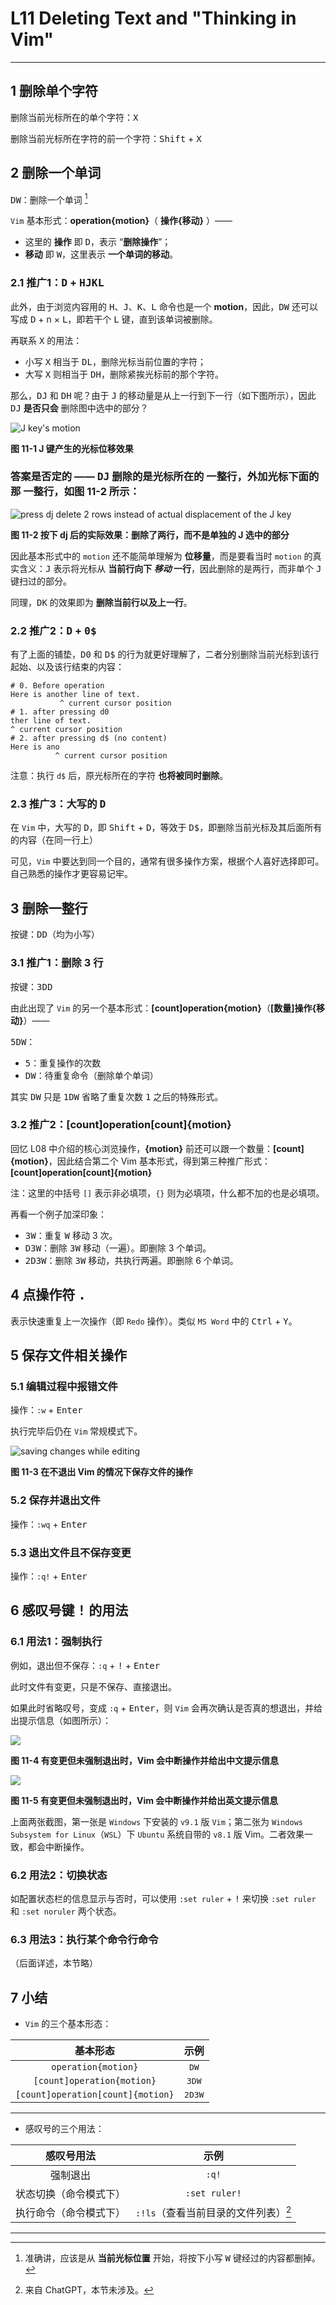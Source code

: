 # L11 Deleting Text and "Thinking in Vim"
---



## 1 删除单个字符

删除当前光标所在的单个字符：<kbd>X</kbd>

删除当前光标所在字符的前一个字符：<kbd>Shift</kbd> + <kbd>X</kbd>



## 2 删除一个单词

<kbd>DW</kbd>：删除一个单词 [^1]

`Vim` 基本形式：**operation{motion}**（ **操作{移动}** ）——

- 这里的 **操作** 即 <kbd>D</kbd>，表示 “**删除操作**”；
- **移动** 即 <kbd>W</kbd>，这里表示 **一个单词的移动**。



### 2.1  推广1：<kbd>D</kbd> + <kbd>H</kbd><kbd>J</kbd><kbd>K</kbd><kbd>L</kbd>

此外，由于浏览内容用的 <kbd>H</kbd>、<kbd>J</kbd>、<kbd>K</kbd>、<kbd>L</kbd> 命令也是一个 **motion**，因此，<kbd>DW</kbd> 还可以写成 <kbd>D</kbd> + n × <kbd>L</kbd>，即若干个 <kbd>L</kbd> 键，直到该单词被删除。

再联系 <kbd>X</kbd> 的用法：

- 小写 <kbd>X</kbd> 相当于 <kbd>DL</kbd>，删除光标当前位置的字符；
- 大写 <kbd>X</kbd> 则相当于 <kbd>DH</kbd>，删除紧挨光标前的那个字符。

那么，<kbd>DJ</kbd> 和 <kbd>DH</kbd> 呢？由于 <kbd>J</kbd> 的移动量是从上一行到下一行（如下图所示），因此 <kbd>DJ</kbd> **是否只会** 删除图中选中的部分？

![J key's motion](../assets/11-1.png)

**图 11-1 J 键产生的光标位移效果**

### **答案是否定的** —— <kbd>DJ</kbd> 删除的是光标所在的 **一整行**，外加光标下面的那 **一整行**，如图 11-2 所示：

![press dj delete 2 rows instead of actual displacement of the J key](../assets/11-2.png)

**图 11-2 按下 dj 后的实际效果：删除了两行，而不是单独的 J 选中的部分**

因此基本形式中的 `motion` 还不能简单理解为 **位移量**，而是要看当时 `motion` 的真实含义：<kbd>J</kbd> 表示将光标从 **当前行向下 *移动* 一行**，因此删除的是两行，而非单个 <kbd>J</kbd> 键扫过的部分。

同理，<kbd>DK</kbd> 的效果即为 **删除当前行以及上一行**。



### 2.2 推广2：<kbd>D</kbd> + <kbd>0</kbd><kbd>$</kbd>

有了上面的铺垫，<kbd>D0</kbd> 和 <kbd>D$</kbd> 的行为就更好理解了，二者分别删除当前光标到该行起始、以及该行结束的内容：

```shell
# 0. Before operation
Here is another line of text.
           ^ current cursor position
# 1. after pressing d0
ther line of text.
^ current cursor position
# 2. after pressing d$ (no content)
Here is ano
          ^ current cursor position
```

注意：执行 `d$` 后，原光标所在的字符 **也将被同时删除**。



### 2.3 推广3：大写的 <kbd>D</kbd>

在 `Vim` 中，大写的 <kbd>D</kbd>，即 <kbd>Shift</kbd> + <kbd>D</kbd>，等效于 <kbd>D$</kbd>，即删除当前光标及其后面所有的内容（在同一行上）



可见，`Vim` 中要达到同一个目的，通常有很多操作方案，根据个人喜好选择即可。自己熟悉的操作才更容易记牢。



## 3 删除一整行

按键：<kbd>D</kbd><kbd>D</kbd>（均为小写）



### 3.1 推广1：删除  3 行

按键：<kbd>3</kbd><kbd>D</kbd><kbd>D</kbd>

由此出现了 `Vim` 的另一个基本形式：**[count]operation{motion}**（**[数量]操作{移动}**）——

<kbd>5</kbd><kbd>D</kbd><kbd>W</kbd>：

- <kbd>5</kbd>：重复操作的次数
- <kbd>D</kbd><kbd>W</kbd>：待重复命令（删除单个单词）

其实 <kbd>D</kbd><kbd>W</kbd> 只是 <kbd>1</kbd><kbd>D</kbd><kbd>W</kbd> 省略了重复次数 <kbd>1</kbd> 之后的特殊形式。



### 3.2 推广2：[count]operation[count]{motion}

回忆 L08 中介绍的核心浏览操作，**{motion}** 前还可以跟一个数量：**[count]{motion}**，因此结合第二个 Vim 基本形式，得到第三种推广形式：**[count]operation[count]{motion}**

注：这里的中括号 `[]` 表示非必填项，`{}` 则为必填项，什么都不加的也是必填项。

再看一个例子加深印象：

- <kbd>3</kbd><kbd>W</kbd>：重复 <kbd>W</kbd> 移动 3 次。
- <kbd>D</kbd><kbd>3</kbd><kbd>W</kbd>：删除 <kbd>3W</kbd> 移动（一遍）。即删除 3 个单词。
- <kbd>2</kbd><kbd>D</kbd><kbd>3</kbd><kbd>W</kbd>：删除 <kbd>3W</kbd> 移动，共执行两遍。即删除 6 个单词。



## 4 点操作符 <kbd>.</kbd>

表示快速重复上一次操作（即 `Redo` 操作）。类似 `MS Word` 中的 <kbd>Ctrl</kbd> + <kbd>Y</kbd>。



## 5 保存文件相关操作

### 5.1 编辑过程中报错文件

操作：`:w` + <kbd>Enter</kbd>

执行完毕后仍在 `Vim` 常规模式下。

![saving changes while editing](../assets/11-3.png)

**图 11-3 在不退出 Vim 的情况下保存文件的操作**



### 5.2 保存并退出文件

操作：`:wq` + <kbd>Enter</kbd>



### 5.3 退出文件且不保存变更

操作：`:q!` + <kbd>Enter</kbd>



## 6 感叹号键 <kbd>!</kbd> 的用法

### 6.1 用法1：强制执行

例如，退出但不保存：`:q` + <kbd>!</kbd> + <kbd>Enter</kbd>

此时文件有变更，只是不保存、直接退出。

如果此时省略叹号，变成 `:q` + <kbd>Enter</kbd>，则 `Vim` 会再次确认是否真的想退出，并给出提示信息（如图所示）：

![](../assets/11-4.png)

**图 11-4 有变更但未强制退出时，Vim 会中断操作并给出中文提示信息**

![](../assets/11-5.png)

**图 11-5 有变更但未强制退出时，Vim 会中断操作并给出英文提示信息**

上面两张截图，第一张是 `Windows` 下安装的 `v9.1` 版 `Vim`；第二张为 `Windows Subsystem for Linux`（`WSL`）下 `Ubuntu` 系统自带的 `v8.1` 版 Vim。二者效果一致，都会中断操作。



### 6.2 用法2：切换状态

如配置状态栏的信息显示与否时，可以使用 `:set ruler` + <kbd>!</kbd> 来切换 `:set ruler` 和 `:set noruler` 两个状态。



### 6.3 用法3：执行某个命令行命令

（后面详述，本节略）



## 7 小结

- `Vim` 的三个基本形态：

|             基本形态              |                       示例                       |
| :-------------------------------: | :----------------------------------------------: |
|        `operation{motion}`        |             <kbd>D</kbd><kbd>W</kbd>             |
|    `[count]operation{motion}`     |       <kbd>3</kbd><kbd>D</kbd><kbd>W</kbd>       |
| `[count]operation[count]{motion}` | <kbd>2</kbd><kbd>D</kbd><kbd>3</kbd><kbd>W</kbd> |

---

- 感叹号的三个用法：

|       感叹号用法       |                 示例                 |
| :--------------------: | :----------------------------------: |
|        强制退出        |                `:q!`                 |
| 状态切换（命令模式下） |            `:set ruler!`             |
| 执行命令（命令模式下） | `:!ls`（查看当前目录的文件列表）[^2] |



---

[^1]: 准确讲，应该是从 **当前光标位置** 开始，将按下小写 <kbd>W</kbd> 键经过的内容都删掉。

[^2]: 来自 ChatGPT，本节未涉及。